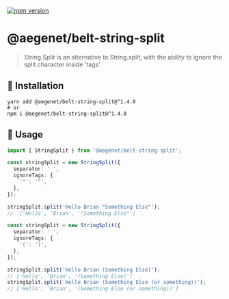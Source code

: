 [![npm version](https://img.shields.io/npm/v/@aegenet/belt-string-split.svg)](https://www.npmjs.com/package/@aegenet/belt-string-split)
<br>

# @aegenet/belt-string-split

> String Split is an alternative to String.split, with the ability to ignore the split character inside 'tags'

## 💾 Installation

```shell
yarn add @aegenet/belt-string-split@^1.4.0
# or
npm i @aegenet/belt-string-split@^1.4.0
```

## 📝 Usage

```typescript
import { StringSplit } from '@aegenet/belt-string-split';

const stringSplit = new StringSplit({
  separator: ' ',
  ignoreTags: {
    '"': '"',
  },
});

stringSplit.split('Hello Brian "Something Else"');
//  ['Hello', 'Brian', '"Something Else"']

const stringSplit = new StringSplit({
  separator: ' ',
  ignoreTags: {
    '(': ')',
  },
});

stringSplit.split('Hello Brian (Something Else)');
// ['Hello', 'Brian', '(Something Else)']
stringSplit.split('Hello Brian (Something Else (or something))');
// ['Hello', 'Brian', '(Something Else (or something))']
```
